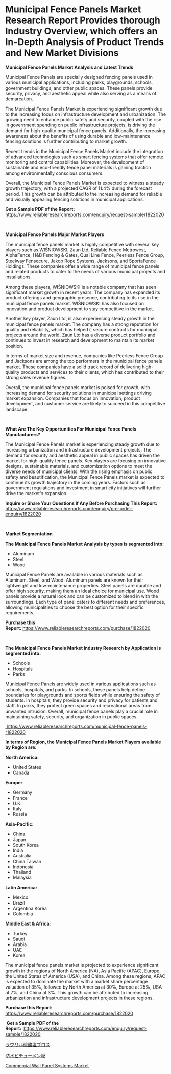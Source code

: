 <p><h1>Municipal Fence Panels Market Research Report Provides thorough Industry Overview, which offers an In-Depth Analysis of Product Trends and New Market Divisions</h1></p><p><strong>Municipal Fence Panels Market Analysis and Latest Trends</strong></p>
<p><p>Municipal Fence Panels are specially designed fencing panels used in various municipal applications, including parks, playgrounds, schools, government buildings, and other public spaces. These panels provide security, privacy, and aesthetic appeal while also serving as a means of demarcation.</p><p>The Municipal Fence Panels Market is experiencing significant growth due to the increasing focus on infrastructure development and urbanization. The growing need to enhance public safety and security, coupled with the rise in government spending on public infrastructure projects, is driving the demand for high-quality municipal fence panels. Additionally, the increasing awareness about the benefits of using durable and low-maintenance fencing solutions is further contributing to market growth.</p><p>Recent trends in the Municipal Fence Panels Market include the integration of advanced technologies such as smart fencing systems that offer remote monitoring and control capabilities. Moreover, the development of sustainable and eco-friendly fence panel materials is gaining traction among environmentally conscious consumers.</p><p>Overall, the Municipal Fence Panels Market is expected to witness a steady growth trajectory, with a projected CAGR of 11.4% during the forecast period. This growth can be attributed to the increasing demand for reliable and visually appealing fencing solutions in municipal applications.</p></p>
<p><strong>Get a Sample PDF of the Report:&nbsp;</strong> <a href="https://www.reliableresearchreports.com/enquiry/request-sample/1822020">https://www.reliableresearchreports.com/enquiry/request-sample/1822020</a></p>
<p>&nbsp;</p>
<p><strong>Municipal Fence Panels Major Market Players</strong></p>
<p><p>The municipal fence panels market is highly competitive with several key players such as WIŚNIOWSKI, Zaun Ltd, Reliable Fence Metrowest, AlphaFence, H&B Fencing & Gates, Qual Line Fence, Peerless Fence Group, Steelway Fensecure, Jakob Rope Systems, Jacksons, and SportaFence Holdings. These companies offer a wide range of municipal fence panels and related products to cater to the needs of various municipal projects and installations.</p><p>Among these players, WIŚNIOWSKI is a notable company that has seen significant market growth in recent years. The company has expanded its product offerings and geographic presence, contributing to its rise in the municipal fence panels market. WIŚNIOWSKI has also focused on innovation and product development to stay competitive in the market.</p><p>Another key player, Zaun Ltd, is also experiencing steady growth in the municipal fence panels market. The company has a strong reputation for quality and reliability, which has helped it secure contracts for municipal projects around the world. Zaun Ltd has a diverse product portfolio and continues to invest in research and development to maintain its market position.</p><p>In terms of market size and revenue, companies like Peerless Fence Group and Jacksons are among the top performers in the municipal fence panels market. These companies have a solid track record of delivering high-quality products and services to their clients, which has contributed to their strong sales revenue figures.</p><p>Overall, the municipal fence panels market is poised for growth, with increasing demand for security solutions in municipal settings driving market expansion. Companies that focus on innovation, product development, and customer service are likely to succeed in this competitive landscape.</p></p>
<p>&nbsp;</p>
<p><strong>What Are The Key Opportunities For Municipal Fence Panels Manufacturers?</strong></p>
<p><p>The Municipal Fence Panels market is experiencing steady growth due to increasing urbanization and infrastructure development projects. The demand for security and aesthetic appeal in public spaces has driven the market for high-quality fence panels. Key players are focusing on innovative designs, sustainable materials, and customization options to meet the diverse needs of municipal clients. With the rising emphasis on public safety and beautification, the Municipal Fence Panels market is expected to continue its growth trajectory in the coming years. Factors such as government regulations and investment in smart city initiatives will further drive the market's expansion.</p></p>
<p><strong>Inquire or Share Your Questions If Any Before Purchasing This Report:</strong> <a href="https://www.reliableresearchreports.com/enquiry/pre-order-enquiry/1822020">https://www.reliableresearchreports.com/enquiry/pre-order-enquiry/1822020</a></p>
<p>&nbsp;</p>
<p><strong>Market Segmentation</strong></p>
<p><strong>The Municipal Fence Panels Market Analysis by types is segmented into:</strong></p>
<p><ul><li>Aluminum</li><li>Steel</li><li>Wood</li></ul></p>
<p><p>Municipal Fence Panels are available in various materials such as Aluminum, Steel, and Wood. Aluminum panels are known for their lightweight and low-maintenance properties. Steel panels are durable and offer high security, making them an ideal choice for municipal use. Wood panels provide a natural look and can be customized to blend in with the surroundings. Each type of panel caters to different needs and preferences, allowing municipalities to choose the best option for their specific requirements.</p></p>
<p><strong>Purchase this Report:&nbsp;</strong><a href="https://www.reliableresearchreports.com/purchase/1822020">https://www.reliableresearchreports.com/purchase/1822020</a></p>
<p>&nbsp;</p>
<p><strong>The Municipal Fence Panels Market Industry Research by Application is segmented into:</strong></p>
<p><ul><li>Schools</li><li>Hospitals</li><li>Parks</li></ul></p>
<p><p>Municipal Fence Panels are widely used in various applications such as schools, hospitals, and parks. In schools, these panels help define boundaries for playgrounds and sports fields while ensuring the safety of students. In hospitals, they provide security and privacy for patients and staff. In parks, they protect green spaces and recreational areas from unwanted intrusion. Overall, municipal fence panels play a crucial role in maintaining safety, security, and organization in public spaces.</p></p>
<p><a href="https://www.reliableresearchreports.com/municipal-fence-panels-r1822020">&nbsp;https://www.reliableresearchreports.com/municipal-fence-panels-r1822020</a></p>
<p><strong>In terms of Region, the Municipal Fence Panels Market Players available by Region are:</strong></p>
<p>
    <p> <strong> North America: </strong>
        <ul>
            <li>United States</li>
            <li>Canada</li>
        </ul>
        </p> 
    <p> <strong> Europe: </strong>
        <ul>
            <li>Germany</li>
            <li>France</li>
            <li>U.K.</li>
            <li>Italy</li>
            <li>Russia</li>
        </ul>
        </p> 
    <p> <strong> Asia-Pacific: </strong>
        <ul>
            <li>China</li>
            <li>Japan</li>
            <li>South Korea</li>
            <li>India</li>
            <li>Australia</li>
            <li>China Taiwan</li>
            <li>Indonesia</li>
            <li>Thailand</li>
            <li>Malaysia</li>
        </ul>
        </p> 
    <p> <strong> Latin America: </strong>
        <ul>
            <li>Mexico</li>
            <li>Brazil</li>
            <li>Argentina Korea</li>
            <li>Colombia</li>
        </ul>
        </p> 
    <p> <strong> Middle East & Africa: </strong>
        <ul>
            <li>Turkey</li>
            <li>Saudi</li>
            <li>Arabia</li>
            <li>UAE</li>
            <li>Korea</li>
        </ul>
    </p>
    </p>
<p><p>The municipal fence panels market is projected to experience significant growth in the regions of North America (NA), Asia Pacific (APAC), Europe, the United States of America (USA), and China. Among these regions, APAC is expected to dominate the market with a market share percentage valuation of 35%, followed by North America at 30%, Europe at 25%, USA at 7%, and China at 3%. This growth can be attributed to increasing urbanization and infrastructure development projects in these regions.</p></p>
<p><strong>Purchase this Report: </strong><a href="https://www.reliableresearchreports.com/purchase/1822020">https://www.reliableresearchreports.com/purchase/1822020</a></p>
<p>&nbsp;<strong>Get a Sample PDF of the Report:&nbsp;&nbsp;</strong><a href="https://www.reliableresearchreports.com/enquiry/request-sample/1822020">https://www.reliableresearchreports.com/enquiry/request-sample/1822020</a></p>
<p><strong></strong></p>
<p><p><a href="https://github.com/bucuel854722/Market-Research-Report-List-1/blob/main/459326341034.md">ラウリル硫酸塩ブロス</a></p><p><a href="https://github.com/xemfu2379520/Market-Research-Report-List-1/blob/main/647934441033.md">防水ビチューメン膜</a></p><p><a href="https://issuu.com/reportprime-2/docs/commercial-wall-panel-systems-market-size-2030.ppt">Commercial Wall Panel Systems Market</a></p></p>
